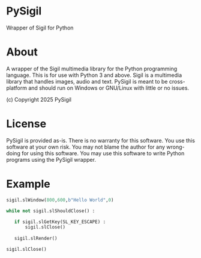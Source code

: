 # PySigil
Wrapper of Sigil for Python

# About
A wrapper of the Sigil multimedia library for the Python programming language. This is for use with Python 3 and above. Sigil is a multimedia library that handles images, audio and text. PySigil is meant to be cross-platform and should run on Windows or GNU/Linux with little or no issues.

(c) Copyright 2025 PySigil

# License

PySigil is provided as-is. There is no warranty for this software. You use this software at your own risk. You may not blame the author for any wrong-doing for using this software. You may use this software to write Python programs using the PySigil wrapper. 

# Example

```Python
sigil.slWindow(800,600,b"Hello World",0)

while not sigil.slShouldClose() :

   if sigil.slGetKey(SL_KEY_ESCAPE) :
       sigil.slClose()
       
   sigil.slRender()

sigil.slClose()
```
